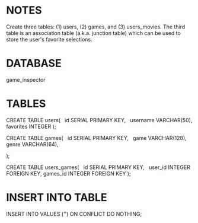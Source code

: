 # NOTES
Create three tables: (1) users, (2) games, and (3) users_movies. The third table is an association table (a.k.a. junction table) which can be used to store the user's favorite selections. 

# DATABASE
game_inspector

# TABLES
CREATE TABLE users(
  id SERIAL PRIMARY KEY,
  username VARCHAR(50),
  favorites INTEGER
);

CREATE TABLE games(
  id SERIAL PRIMARY KEY,
  game VARCHAR(128),
  genre VARCHAR(64),
  
);

CREATE TABLE users_games(
  id SERIAL PRIMARY KEY,
  user_id INTEGER FOREIGN KEY,
  games_id INTEGER FOREIGN KEY
);

# INSERT INTO TABLE
INSERT INTO <tablename> 
  VALUES ('<valuelist>')
  ON CONFLICT DO NOTHING;